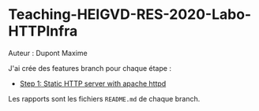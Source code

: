 # Teaching-HEIGVD-RES-2020-Labo-HTTPInfra

Auteur : Dupont Maxime

J'ai crée des features branch pour chaque étape :
* [Step 1: Static HTTP server with apache httpd](https://github.com/MaximeADupont/Teaching-HEIGVD-RES-2020-Labo-HTTPInfra/tree/fb-apache-static)

Les rapports sont les fichiers `README.md` de chaque branch.